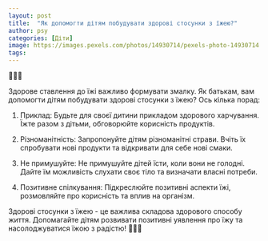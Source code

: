 ```yaml
---
layout: post
title:  "Як допомогти дітям побудувати здорові стосунки з їжею?"
author: psy
categories: [Діти]
image: https://images.pexels.com/photos/14930714/pexels-photo-14930714.jpeg?auto=compress&cs=tinysrgb&fit=crop&h=627&w=1200
tags: 
---
```


🍎🥦🥗

Здорове ставлення до їжі важливо формувати змалку. Як батькам, вам допомогти дітям побудувати здорові стосунки з їжею? Ось кілька порад:

1. Приклад: Будьте для своєї дитини прикладом здорового харчування. Їжте разом з дітьми, обговорюйте корисність продуктів.

2. Різноманітність: Запропонуйте дітям різноманітні страви. Вчіть їх спробувати нові продукти та відкривати для себе нові смаки.

3. Не примушуйте: Не примушуйте дітей їсти, коли вони не голодні. Дайте їм можливість слухати своє тіло та визначати власні потреби.

4. Позитивне спілкування: Підкреслюйте позитивні аспекти їжі, розмовляйте про корисність та вплив на організм.

Здорові стосунки з їжею - це важлива складова здорового способу життя. Допомагайте дітям розвивати позитивні уявлення про їжу та насолоджуватися їжою з радістю! 🍏🥕🍇


